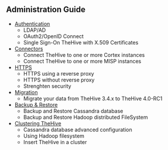## Administration Guide

- [Authentication](Authentication.md)
	- LDAP/AD
	- OAuth2/OpenID Connect
	- Single Sign-On TheHive with X.509 Certificates
- [Connectors](Connectors.md) 
	- Connect TheHive to one or more Cortex instances
	- Connect TheHive to one or more MISP instances
- [HTTPS](HTTPS.md)
	- HTTPS using a reverse proxy
	- HTTPS without reverse proxy
	- Strenghten security
- [Migration](Migration.md)
	- Migrate your data from TheHive 3.4.x to TheHive 4.0-RC1
- [Backup & Restore](Backup_Restore.md)
	- Backup and Restore Cassandra database
	- Backup and Restore Hadoop distributed FileSystem
- [Clustering TheHive](Clustering.md)
	- Cassandra database advanced configuration
	- Using Hadoop filesystem
	- Insert TheHive in a cluster

